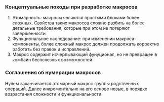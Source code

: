 ### Концептуальные походы при разработке макросов
1. Атомарность: макросы являются простыми блоками более сложных. Свойства таких макросов сложно разбить на более детальные требования, которые при этом не потеряют завершенности
2. Функциональное наследование: при изменении макроса-компоненты, более сложный макрос должен продолжать корректно работать без правок и исправлений.
3. Макрос содержит исчерпывающий фунуционал, но не превращен в комбайн бесполезных возможностей

### Соглашения об нумерации макросов
Нулем заканчивается атомарный макрос группы родственных операций. Далее инкрементально на его основе новые, в порядке возрастания сложности и функциональности. 
